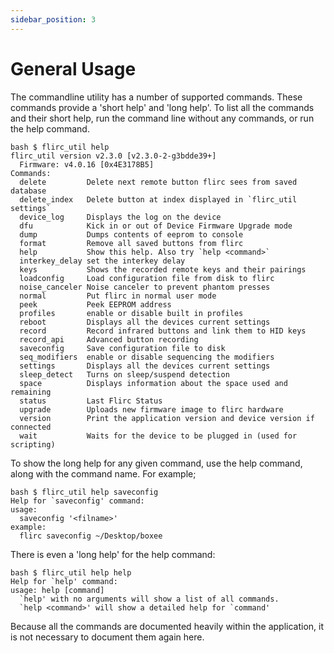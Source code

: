 ```yaml
---
sidebar_position: 3
---
```


# General Usage

The commandline utility has a number of supported commands. These commands provide a 'short help' and 'long help'. To list all the commands and their short help, run the command line without any commands, or run the help command.

```
bash $ flirc_util help
flirc_util version v2.3.0 [v2.3.0-2-g3bdde39+]
  Firmware: v4.0.16 [0x4E3178B5]
Commands:
  delete         Delete next remote button flirc sees from saved database
  delete_index   Delete button at index displayed in `flirc_util settings`
  device_log     Displays the log on the device
  dfu            Kick in or out of Device Firmware Upgrade mode
  dump           Dumps contents of eeprom to console
  format         Remove all saved buttons from flirc
  help           Show this help. Also try `help <command>`
  interkey_delay set the interkey delay
  keys           Shows the recorded remote keys and their pairings
  loadconfig     Load configuration file from disk to flirc
  noise_canceler Noise canceler to prevent phantom presses
  normal         Put flirc in normal user mode
  peek           Peek EEPROM address
  profiles       enable or disable built in profiles
  reboot         Displays all the devices current settings
  record         Record infrared buttons and link them to HID keys
  record_api     Advanced button recording
  saveconfig     Save configuration file to disk
  seq_modifiers  enable or disable sequencing the modifiers
  settings       Displays all the devices current settings
  sleep_detect   Turns on sleep/suspend detection
  space          Displays information about the space used and remaining
  status         Last Flirc Status
  upgrade        Uploads new firmware image to flirc hardware
  version        Print the application version and device version if connected
  wait           Waits for the device to be plugged in (used for scripting)
```

To show the long help for any given command, use the help command, along with the command name. For example;

```
bash $ flirc_util help saveconfig
Help for `saveconfig' command:
usage: 
  saveconfig '<filname>'
example:
  flirc saveconfig ~/Desktop/boxee
```

There is even a 'long help' for the help command:

```
bash $ flirc_util help help
Help for `help' command:
usage: help [command]
  `help' with no arguments will show a list of all commands.
  `help <command>' will show a detailed help for `command'
```

Because all the commands are documented heavily within the application, it is not necessary to document them again here.
